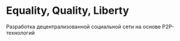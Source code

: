 # Equality, Quality, Liberty
Разработка децентрализованной социальной сети на основе P2P-технологий 
